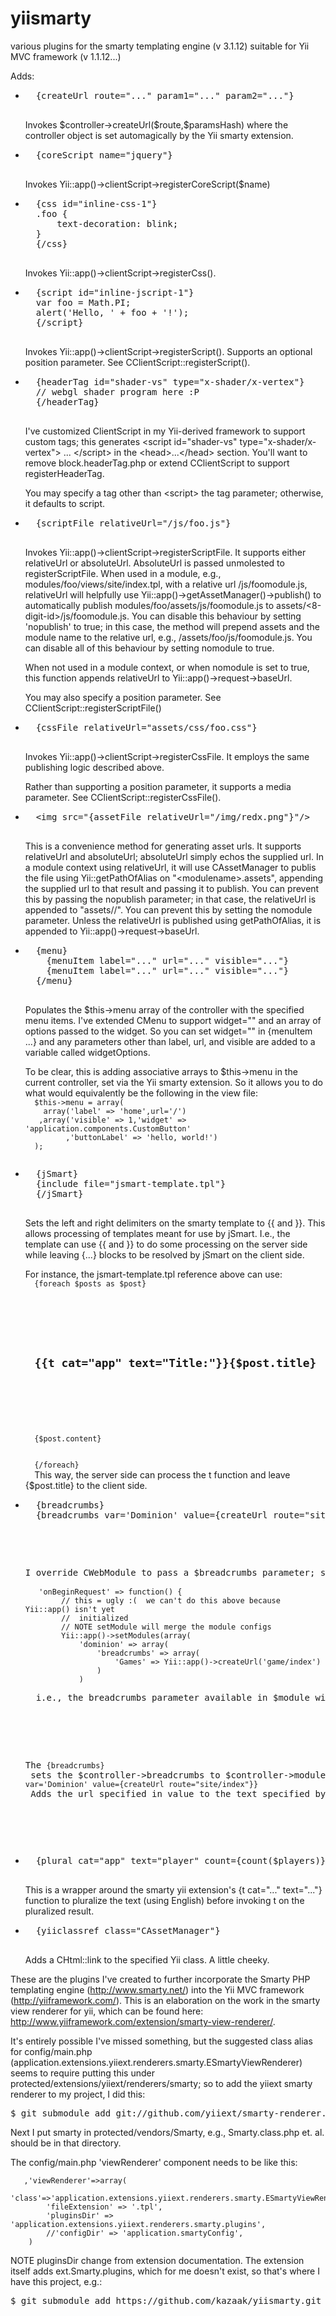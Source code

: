yiismarty
=========

various plugins for the smarty templating engine (v 3.1.12) suitable for Yii MVC framework (v 1.1.12...)

Adds:
<ul>
<li><pre>
  {createUrl route="..." param1="..." param2="..."}
  </pre>
  <p>
  Invokes $controller-&gt;createUrl($route,$paramsHash) where the controller
  object is set automagically by the Yii smarty extension.
  </p>
</li>

<li><pre>
  {coreScript name="jquery"}
  </pre>
  <p>
  Invokes Yii::app()-&gt;clientScript-&gt;registerCoreScript($name)
  </p>
</li>

<li><pre>
  {css id="inline-css-1"}
  .foo {
      text-decoration: blink;
  }
  {/css}
  </pre>
  <p>
  Invokes Yii::app()-&gt;clientScript-&gt;registerCss().
  </p>
</li>

<li><pre>
  {script id="inline-jscript-1"}
  var foo = Math.PI;
  alert('Hello, ' + foo + '!');
  {/script}
  </pre>
  <p>
  Invokes Yii::app()-&gt;clientScript-&gt;registerScript().  Supports an
  optional position parameter.  See CClientScript::registerScript().
  </p>
</li>

<li><pre>
  {headerTag id="shader-vs" type="x-shader/x-vertex"}
  // webgl shader program here :P
  {/headerTag}
  </pre>
  <p>
  I've customized ClientScript in my Yii-derived framework to support
  custom tags; this generates 
  &lt;script id="shader-vs" type="x-shader/x-vertex"&gt; ... &lt;/script&gt;
  in the &lt;head&gt;...&lt;/head&gt; section.  You'll want to remove
  block.headerTag.php or extend CClientScript to support registerHeaderTag.
  </p>

  <p>
  You may specify a tag other than &lt;script&gt; the tag parameter; otherwise,
  it defaults to script.
  </p>
</li>

<li><pre>
  {scriptFile relativeUrl="/js/foo.js"}
  </pre>
  <p>
  Invokes Yii::app()-&gt;clientScript-&gt;registerScriptFile.  It supports
  either relativeUrl or absoluteUrl.  AbsoluteUrl is passed unmolested to
  registerScriptFile.  When used in a module, e.g.,
  modules/foo/views/site/index.tpl, with a relative url /js/foomodule.js,
  relativeUrl will helpfully use Yii::app()-&gt;getAssetManager()-&gt;publish()
  to automatically publish modules/foo/assets/js/foomodule.js to
  assets/&lt;8-digit-id&gt;/js/foomodule.js.  You can disable this behaviour by
  setting 'nopublish' to true; in this case, the method will prepend assets and
  the module name to the relative url, e.g., /assets/foo/js/foomodule.js.  You
  can disable all of this behaviour by setting nomodule to true.
  </p>

  <p>
  When not used in a module context, or when nomodule is set to true,
  this function appends relativeUrl to Yii::app()-&gt;request-&gt;baseUrl.
  </p>

  <p>
  You may also specify a position parameter.
  See CClientScript::registerScriptFile()
  </p>
</li>

<li><pre>
  {cssFile relativeUrl="assets/css/foo.css"}
  </pre>
  <p>
  Invokes Yii::app()-&gt;clientScript-&gt;registerCssFile.  It employs the same
  publishing logic described above.
  </p>

  <p>
  Rather than supporting a position parameter, it supports a media parameter.
  See CClientScript::registerCssFile().
  </p>
</li>

<li><pre>
  &lt;img src="{assetFile relativeUrl="/img/redx.png"}"/&gt;
  </pre>
  <p>
  This is a convenience method for generating asset urls.  It supports
  relativeUrl and absoluteUrl; absoluteUrl simply echos the supplied url.
  In a module context using relativeUrl, it will use CAssetManager to
  publis the file using Yii::getPathOfAlias on "&lt;modulename&gt;.assets",
  appending the supplied url to that result and passing it to publish.  You can
  prevent this by passing the nopublish parameter; in that case, the relativeUrl
  is appended to "assets/<modulename>/".  You can prevent this by setting the
  nomodule parameter.  Unless the relativeUrl is published using getPathOfAlias,
  it is appended to Yii::app()-&gt;request-&gt;baseUrl.
  </p>
</li>

<li><pre>
  {menu}
    {menuItem label="..." url="..." visible="..."}
    {menuItem label="..." url="..." visible="..."}
  {/menu}
  </pre>

  <p>
  Populates the $this-&gt;menu array of the controller with the specified
  menu items.  I've extended CMenu to support widget="<class alias>" and an
  array of options passed to the widget.  So you can set widget="<class alias>"
  in {menuItem ...} and any parameters other than label, url, and visible are
  added to a variable called widgetOptions.
  </p>

  <p>
  To be clear, this is adding associative arrays to $this-&gt;menu in the
  current controller, set via the Yii smarty extension.  So it allows you to
  do what would equivalently be the following in the view file:
  <code>
  $this-&gt;menu = array(
    array('label' => 'home',url='/')
   ,array('visible' => 1,'widget' => 'application.components.CustomButton'
         ,'buttonLabel' => 'hello, world!')
  );
  </code>
  </p>

</li>

<li><pre>
  {jSmart}
  {include file="jsmart-template.tpl"}
  {/jSmart}
  </pre>

  <p>
  Sets the left and right delimiters on the smarty template to {{ and }}.  This allows processing of templates meant for use by jSmart.  I.e., the template can use {{ and }} to do some processing on the server side while leaving {...} blocks to be resolved by jSmart on the client side.
  </p>

  <p>
  For instance, the jsmart-template.tpl reference above can use:
  <code>
  {foreach $posts as $post}
  <article>
  <header>
  <h1>{{t cat="app" text="Title:"}}{$post.title}</h1>
  </header>
  {$post.content}
  </article>
  {/foreach}
  </code>
  This way, the server side can process the t function and leave {$post.title} to the client side.
  </p>

</li>

<li><pre>
  {breadcrumbs}
  {breadcrumbs var='Dominion' value={createUrl route="site/index"}}
  <pre>

  <p>I override CWebModule to pass a $breadcrumbs parameter; specifically, I override onBeginRequest to set the modules for my application, like this:
  <code>
   'onBeginRequest' => function() {
        // this = ugly :(  we can't do this above because Yii::app() isn't yet
        //  initialized
        // NOTE setModule will merge the module configs
        Yii::app()->setModules(array(
            'dominion' => array(
                'breadcrumbs' => array(
                    'Games' => Yii::app()->createUrl('game/index')
                )
            )
  </code>
  i.e., the breadcrumbs parameter available in $module will tell me the path to the module.
  </p>

  <p>The <code>{breadcrumbs}</code> sets the $controller-&gt;breadcrumbs to $controller-&gt;module-&gt;breadcrumbs.  The second bit, <code>{breadcrumbs var='Dominion' value={createUrl route="site/index"}}</code> Adds the url specified in value to the text specified by var to $controller-&gt;breadcrumbs.
  </p>

</li>

<li><pre>
  {plural cat="app" text="player" count={count($players)}}
  </pre>

  <p>
  This is a wrapper around the smarty yii extension's {t cat="..." text="..."} function to pluralize the text (using English) before invoking t on the pluralized result.
  </p>

</li>

<li><pre>
  {yiiclassref class="CAssetManager"}
  </pre>

  <p>Adds a CHtml::link to the specified Yii class.  A little cheeky.</p>

</ul>

These are the plugins I've created to further incorporate the Smarty PHP
templating engine (http://www.smarty.net/) into the Yii MVC framework
(http://yiiframework.com/).  This is an elaboration on the work in the smarty
view renderer for yii, which can be found here: 
http://www.yiiframework.com/extension/smarty-view-renderer/.

It's entirely possible I've missed something, but the suggested class alias for
config/main.php (application.extensions.yiiext.renderers.smarty.ESmartyViewRenderer)
seems to require putting this under
protected/extensions/yiiext/renderers/smarty; so to add the yiiext smarty
renderer to my project, I did this:

<pre>
$ git submodule add git://github.com/yiiext/smarty-renderer.git protected/extensions/yiiext/renderers/smarty
</pre>

Next I put smarty in protected/vendors/Smarty, e.g., Smarty.class.php et. al.
should be in that directory.

The config/main.php 'viewRenderer' component needs to be like this:

       ,'viewRenderer'=>array(
          'class'=>'application.extensions.yiiext.renderers.smarty.ESmartyViewRenderer',
            'fileExtension' => '.tpl',
            'pluginsDir' => 'application.extensions.yiiext.renderers.smarty.plugins',
            //'configDir' => 'application.smartyConfig',
        )

NOTE pluginsDir change from extension documentation.  The extension itself adds
ext.Smarty.plugins, which for me doesn't exist, so that's where I have this
project, e.g.:

<pre>
$ git submodule add https://github.com/kazaak/yiismarty.git protected/extensions/Smarty/plugins
</pre>
